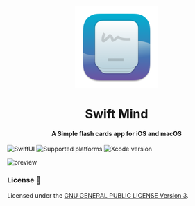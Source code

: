 <p align="center">
  <img src="Cards/Resources/Assets.xcassets/AppIcon.appiconset/512x512@2x.png" height="192">
  <h1 align="center">Swift Mind</h1>
	<h4 align="center">A Simple flash cards app for iOS and macOS</h4>
</p>

![SwiftUI](https://img.shields.io/badge/SwiftUI-black?logo=swift)
![Supported platforms](https://img.shields.io/badge/Platforms-iOS%2015.0+%20|%20macOS%2012.0-white?logo=apple)
![Xcode version](https://img.shields.io/badge/Xcode%2014.0+-black?logo=xcode)

![preview](https://github.com/Rminsh/Cards/raw/main/preview.GIF)

### License 📝

Licensed under the [GNU GENERAL PUBLIC LICENSE Version 3](https://github.com/Rminsh/Cards/blob/main/LICENSE.md).

